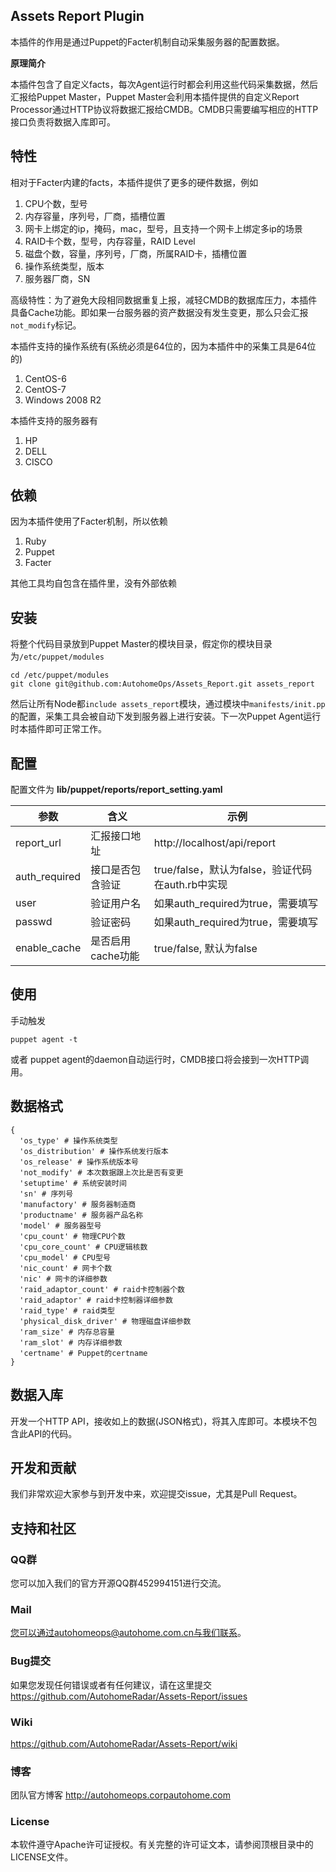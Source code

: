 ## Assets Report Plugin

本插件的作用是通过Puppet的Facter机制自动采集服务器的配置数据。

**原理简介**

本插件包含了自定义facts，每次Agent运行时都会利用这些代码采集数据，然后汇报给Puppet Master，Puppet
 Master会利用本插件提供的自定义Report Processor通过HTTP协议将数据汇报给CMDB。CMDB只需要编写相应的HTTP接口负责将数据入库即可。

## 特性

相对于Facter内建的facts，本插件提供了更多的硬件数据，例如

1. CPU个数，型号
2. 内存容量，序列号，厂商，插槽位置
3. 网卡上绑定的ip，掩码，mac，型号，且支持一个网卡上绑定多ip的场景
4. RAID卡个数，型号，内存容量，RAID Level
5. 磁盘个数，容量，序列号，厂商，所属RAID卡，插槽位置
6. 操作系统类型，版本
7. 服务器厂商，SN

高级特性：为了避免大段相同数据重复上报，减轻CMDB的数据库压力，本插件具备Cache功能。即如果一台服务器的资产数据没有发生变更，那么只会汇报`not_modify`标记。

本插件支持的操作系统有(系统必须是64位的，因为本插件中的采集工具是64位的)

1. CentOS-6
2. CentOS-7
3. Windows 2008 R2

本插件支持的服务器有

1. HP
2. DELL
3. CISCO

## 依赖

因为本插件使用了Facter机制，所以依赖

1. Ruby
2. Puppet
3. Facter

其他工具均自包含在插件里，没有外部依赖

## 安装

将整个代码目录放到Puppet Master的模块目录，假定你的模块目录为`/etc/puppet/modules`

    cd /etc/puppet/modules
    git clone git@github.com:AutohomeOps/Assets_Report.git assets_report

然后让所有Node都`include assets_report`模块，通过模块中`manifests/init.pp`的配置，采集工具会被自动下发到服务器上进行安装。下一次Puppet Agent运行时本插件即可正常工作。

## 配置

配置文件为 **lib/puppet/reports/report_setting.yaml**

| 参数            | 含义          | 示例                                  |
| ------------- | ----------- | ----------------------------------- |
| report_url    | 汇报接口地址      | http://localhost/api/report         |
| auth_required | 接口是否包含验证    | true/false，默认为false，验证代码在auth.rb中实现 |
| user          | 验证用户名       | 如果auth_required为true，需要填写           |
| passwd        | 验证密码        | 如果auth_required为true，需要填写           |
| enable_cache  | 是否启用cache功能 | true/false, 默认为false                |

## 使用

手动触发

```
puppet agent -t
```
或者 puppet agent的daemon自动运行时，CMDB接口将会接到一次HTTP调用。

## 数据格式

    {
      'os_type' # 操作系统类型
      'os_distribution' # 操作系统发行版本
      'os_release' # 操作系统版本号
      'not_modify' # 本次数据跟上次比是否有变更
      'setuptime' # 系统安装时间
      'sn' # 序列号
      'manufactory' # 服务器制造商
      'productname' # 服务器产品名称 
      'model' # 服务器型号
      'cpu_count' # 物理CPU个数
      'cpu_core_count' # CPU逻辑核数
      'cpu_model' # CPU型号
      'nic_count' # 网卡个数
      'nic' # 网卡的详细参数
      'raid_adaptor_count' # raid卡控制器个数
      'raid_adaptor' # raid卡控制器详细参数
      'raid_type' # raid类型
      'physical_disk_driver' # 物理磁盘详细参数
      'ram_size' # 内存总容量
      'ram_slot' # 内存详细参数
      'certname' # Puppet的certname
    }
## 数据入库

开发一个HTTP API，接收如上的数据(JSON格式)，将其入库即可。本模块不包含此API的代码。

## 开发和贡献

我们非常欢迎大家参与到开发中来，欢迎提交issue，尤其是Pull Request。

## 支持和社区

### QQ群

您可以加入我们的官方开源QQ群452994151进行交流。

### Mail

您可以通过autohomeops@autohome.com.cn与我们联系。

### Bug提交

如果您发现任何错误或者有任何建议，请在这里提交
<https://github.com/AutohomeRadar/Assets-Report/issues>

### Wiki
<https://github.com/AutohomeRadar/Assets-Report/wiki>

### 博客

团队官方博客 <http://autohomeops.corpautohome.com>

### License

本软件遵守Apache许可证授权。有关完整的许可证文本，请参阅顶根目录中的LICENSE文件。
